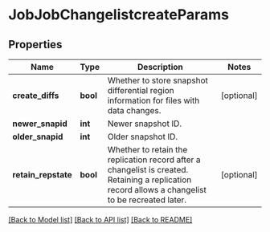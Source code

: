# JobJobChangelistcreateParams

## Properties
Name | Type | Description | Notes
------------ | ------------- | ------------- | -------------
**create_diffs** | **bool** | Whether to store snapshot differential region information for files with data changes. | [optional] 
**newer_snapid** | **int** | Newer snapshot ID. | 
**older_snapid** | **int** | Older snapshot ID. | 
**retain_repstate** | **bool** | Whether to retain the replication record after a changelist is created. Retaining a replication record allows a changelist to be recreated later. | [optional] 

[[Back to Model list]](../README.md#documentation-for-models) [[Back to API list]](../README.md#documentation-for-api-endpoints) [[Back to README]](../README.md)


